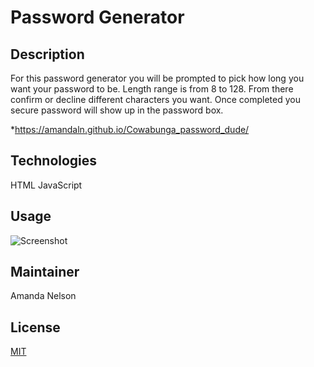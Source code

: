 # Password Generator
## Description
For this password generator you will be prompted to pick how long you want your password to be. Length range is from 8 to 128. From there confirm or decline different characters you want. Once completed you secure password will show up in the password box.

*https://amandaln.github.io/Cowabunga_password_dude/

## Technologies
HTML
JavaScript

## Usage
![Screenshot](:/Users/amand/Documents/ucfcodingbootcamp/Homework/Cowabunga_password_dude/assets/images/Screenshot(18).png)


## Maintainer
Amanda Nelson

## License
[MIT](https://choosealicense.com/licenses/mit/)
